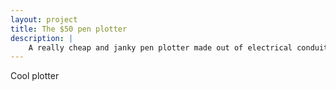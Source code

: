 ```yaml
---
layout: project
title: The $50 pen plotter
description: |
    A really cheap and janky pen plotter made out of electrical conduit, hot glue, plumbing pipe joiners, 5V stepper motors overvolted to 12V and some more hot glue. No 3D printer needed!
---
```


Cool plotter